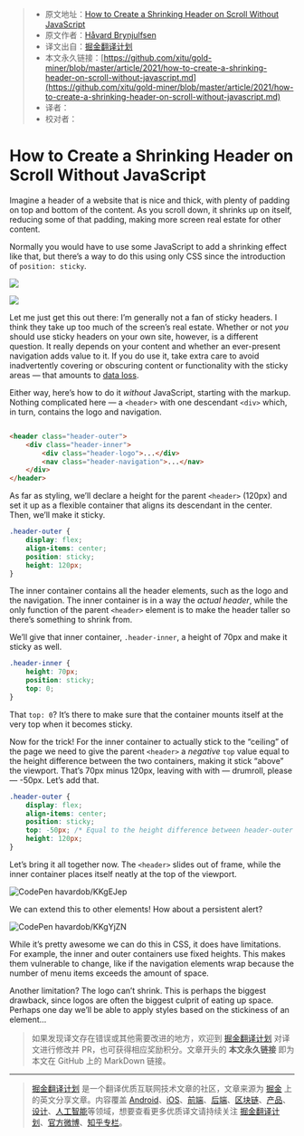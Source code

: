 > * 原文地址：[How to Create a Shrinking Header on Scroll Without JavaScript](https://css-tricks.com/how-to-create-a-shrinking-header-on-scroll-without-javascript/)
> * 原文作者：[Håvard Brynjulfsen](https://css-tricks.com/author/havardbrynjulfsen/)
> * 译文出自：[掘金翻译计划](https://github.com/xitu/gold-miner)
> * 本文永久链接：[https://github.com/xitu/gold-miner/blob/master/article/2021/how-to-create-a-shrinking-header-on-scroll-without-javascript.md](https://github.com/xitu/gold-miner/blob/master/article/2021/how-to-create-a-shrinking-header-on-scroll-without-javascript.md)
> * 译者：
> * 校对者：

# How to Create a Shrinking Header on Scroll Without JavaScript

Imagine a header of a website that is nice and thick, with plenty of padding on top and bottom of the content. As you scroll down, it shrinks up on itself, reducing some of that padding, making more screen real estate for other content.

Normally you would have to use some JavaScript to add a shrinking effect like that, but there’s a way to do this using only CSS since the introduction of `position: sticky`.

![](https://i0.wp.com/css-tricks.com/wp-content/uploads/2021/02/1s0Ea8DEbYPwwbzrt3C1g4g.gif?resize=1000%2C646&ssl=1)

![](https://i0.wp.com/css-tricks.com/wp-content/uploads/2021/02/1s0Ea8DEbYPwwbzrt3C1g4g.gif?resize=1000%2C646&ssl=1)

Let me just get this out there: I’m generally not a fan of sticky headers. I think they take up too much of the screen’s real estate. Whether or not *you* should use sticky headers on your own site, however, is a different question. It really depends on your content and whether an ever-present navigation adds value to it. If you do use it, take extra care to avoid inadvertently covering or obscuring content or functionality with the sticky areas — that amounts to [data loss](https://css-tricks.com/overflow-and-data-loss-in-css/).

Either way, here’s how to do it *without* JavaScript, starting with the markup. Nothing complicated here — a `<header>` with one descendant `<div>` which, in turn, contains the logo and navigation.

```html

<header class="header-outer">
    <div class="header-inner">
        <div class="header-logo">...</div>
        <nav class="header-navigation">...</nav>
    </div>
</header>
```

As far as styling, we’ll declare a height for the parent `<header>` (120px) and set it up as a flexible container that aligns its descendant in the center. Then, we’ll make it sticky.

```css
.header-outer {
    display: flex;
    align-items: center;
    position: sticky;
    height: 120px;
}
```

The inner container contains all the header elements, such as the logo and the navigation. The inner container is in a way the *actual header*, while the only function of the parent `<header>` element is to make the header taller so there’s something to shrink from.

We’ll give that inner container, `.header-inner`, a height of 70px and make it sticky as well.

```css
.header-inner {
    height: 70px;
    position: sticky;
    top: 0;
}
```

That `top: 0`? It’s there to make sure that the container mounts itself at the very top when it becomes sticky.

Now for the trick! For the inner container to actually stick to the “ceiling” of the page we need to give the parent `<header>` a *negative* `top` value equal to the height difference between the two containers, making it stick “above” the viewport. That’s 70px minus 120px, leaving with with — drumroll, please — -50px. Let’s add that.

```css
.header-outer {
    display: flex;
    align-items: center;
    position: sticky;
    top: -50px; /* Equal to the height difference between header-outer and header-inner */
    height: 120px;
} 
```

Let’s bring it all together now. The `<header>` slides out of frame, while the inner container places itself neatly at the top of the viewport.

![CodePen havardob/KKgEJep](https://codepen.io/havardob/pen/KKgEJep)

We can extend this to other elements! How about a persistent alert?

![CodePen havardob/KKgYjZN](https://codepen.io/havardob/pen/KKgYjZN)

While it’s pretty awesome we can do this in CSS, it does have limitations. For example, the inner and outer containers use fixed heights. This makes them vulnerable to change, like if the navigation elements wrap because the number of menu items exceeds the amount of space.

Another limitation? The logo can’t shrink. This is perhaps the biggest drawback, since logos are often the biggest culprit of eating up space. Perhaps one day we’ll be able to apply styles based on the stickiness of an element…

> 如果发现译文存在错误或其他需要改进的地方，欢迎到 [掘金翻译计划](https://github.com/xitu/gold-miner) 对译文进行修改并 PR，也可获得相应奖励积分。文章开头的 **本文永久链接** 即为本文在 GitHub 上的 MarkDown 链接。

---

> [掘金翻译计划](https://github.com/xitu/gold-miner) 是一个翻译优质互联网技术文章的社区，文章来源为 [掘金](https://juejin.im) 上的英文分享文章。内容覆盖 [Android](https://github.com/xitu/gold-miner#android)、[iOS](https://github.com/xitu/gold-miner#ios)、[前端](https://github.com/xitu/gold-miner#前端)、[后端](https://github.com/xitu/gold-miner#后端)、[区块链](https://github.com/xitu/gold-miner#区块链)、[产品](https://github.com/xitu/gold-miner#产品)、[设计](https://github.com/xitu/gold-miner#设计)、[人工智能](https://github.com/xitu/gold-miner#人工智能)等领域，想要查看更多优质译文请持续关注 [掘金翻译计划](https://github.com/xitu/gold-miner)、[官方微博](http://weibo.com/juejinfanyi)、[知乎专栏](https://zhuanlan.zhihu.com/juejinfanyi)。
